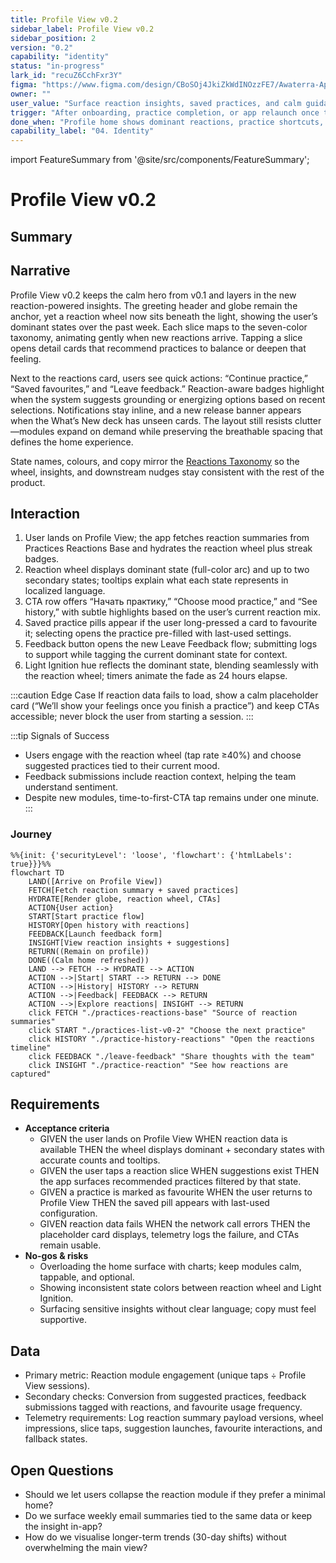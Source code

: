 ```yaml
---
title: Profile View v0.2
sidebar_label: Profile View v0.2
sidebar_position: 2
version: "0.2"
capability: "identity"
status: "in-progress"
lark_id: "recuZ6CchFxr3Y"
figma: "https://www.figma.com/design/CBoSOj4JkiZkWdINOzzFE7/Awaterra-App-UIUX?node-id=48-15&t=9e"
owner: ""
user_value: "Surface reaction insights, saved practices, and calm guidance every time the user lands home."
trigger: "After onboarding, practice completion, or app relaunch once the reactions pipeline syncs."
done_when: "Profile home shows dominant reactions, practice shortcuts, and feedback entry alongside globe, notifications, and CTAs."
capability_label: "04. Identity"
---
```


import FeatureSummary from '@site/src/components/FeatureSummary';

# Profile View v0.2

## Summary

<FeatureSummary />

## Narrative
Profile View v0.2 keeps the calm hero from v0.1 and layers in the new reaction-powered insights. The greeting header and globe remain the anchor, yet a reaction wheel now sits beneath the light, showing the user’s dominant states over the past week. Each slice maps to the seven-color taxonomy, animating gently when new reactions arrive. Tapping a slice opens detail cards that recommend practices to balance or deepen that feeling.

Next to the reactions card, users see quick actions: “Continue practice,” “Saved favourites,” and “Leave feedback.” Reaction-aware badges highlight when the system suggests grounding or energizing options based on recent selections. Notifications stay inline, and a new release banner appears when the What’s New deck has unseen cards. The layout still resists clutter—modules expand on demand while preserving the breathable spacing that defines the home experience.

State names, colours, and copy mirror the [Reactions Taxonomy](/docs/wiki/reactions/) so the wheel, insights, and downstream nudges stay consistent with the rest of the product.

## Interaction
1. User lands on Profile View; the app fetches reaction summaries from Practices Reactions Base and hydrates the reaction wheel plus streak badges.
2. Reaction wheel displays dominant state (full-color arc) and up to two secondary states; tooltips explain what each state represents in localized language.
3. CTA row offers “Начать практику,” “Choose mood practice,” and “See history,” with subtle highlights based on the user’s current reaction mix.
4. Saved practice pills appear if the user long-pressed a card to favourite it; selecting opens the practice pre-filled with last-used settings.
5. Feedback button opens the new Leave Feedback flow; submitting logs to support while tagging the current dominant state for context.
6. Light Ignition hue reflects the dominant state, blending seamlessly with the reaction wheel; timers animate the fade as 24 hours elapse.

:::caution Edge Case
If reaction data fails to load, show a calm placeholder card (“We’ll show your feelings once you finish a practice”) and keep CTAs accessible; never block the user from starting a session.
:::

:::tip Signals of Success
- Users engage with the reaction wheel (tap rate ≥40%) and choose suggested practices tied to their current mood.
- Feedback submissions include reaction context, helping the team understand sentiment.
- Despite new modules, time-to-first-CTA tap remains under one minute.
:::

### Journey

```mermaid
%%{init: {'securityLevel': 'loose', 'flowchart': {'htmlLabels': true}}}%%
flowchart TD
    LAND([Arrive on Profile View])
    FETCH[Fetch reaction summary + saved practices]
    HYDRATE[Render globe, reaction wheel, CTAs]
    ACTION{User action}
    START[Start practice flow]
    HISTORY[Open history with reactions]
    FEEDBACK[Launch feedback form]
    INSIGHT[View reaction insights + suggestions]
    RETURN((Remain on profile))
    DONE((Calm home refreshed))
    LAND --> FETCH --> HYDRATE --> ACTION
    ACTION -->|Start| START --> RETURN --> DONE
    ACTION -->|History| HISTORY --> RETURN
    ACTION -->|Feedback| FEEDBACK --> RETURN
    ACTION -->|Explore reactions| INSIGHT --> RETURN
    click FETCH "./practices-reactions-base" "Source of reaction summaries"
    click START "./practices-list-v0-2" "Choose the next practice"
    click HISTORY "./practice-history-reactions" "Open the reactions timeline"
    click FEEDBACK "./leave-feedback" "Share thoughts with the team"
    click INSIGHT "./practice-reaction" "See how reactions are captured"
```

## Requirements
- **Acceptance criteria**
  - GIVEN the user lands on Profile View WHEN reaction data is available THEN the wheel displays dominant + secondary states with accurate counts and tooltips.
  - GIVEN the user taps a reaction slice WHEN suggestions exist THEN the app surfaces recommended practices filtered by that state.
  - GIVEN a practice is marked as favourite WHEN the user returns to Profile View THEN the saved pill appears with last-used configuration.
  - GIVEN reaction data fails WHEN the network call errors THEN the placeholder card displays, telemetry logs the failure, and CTAs remain usable.
- **No-gos & risks**
  - Overloading the home surface with charts; keep modules calm, tappable, and optional.
  - Showing inconsistent state colors between reaction wheel and Light Ignition.
  - Surfacing sensitive insights without clear language; copy must feel supportive.

## Data
- Primary metric: Reaction module engagement (unique taps ÷ Profile View sessions).
- Secondary checks: Conversion from suggested practices, feedback submissions tagged with reactions, and favourite usage frequency.
- Telemetry requirements: Log reaction summary payload versions, wheel impressions, slice taps, suggestion launches, favourite interactions, and fallback states.

## Open Questions
- Should we let users collapse the reaction module if they prefer a minimal home?
- Do we surface weekly email summaries tied to the same data or keep the insight in-app?
- How do we visualise longer-term trends (30-day shifts) without overwhelming the main view?
